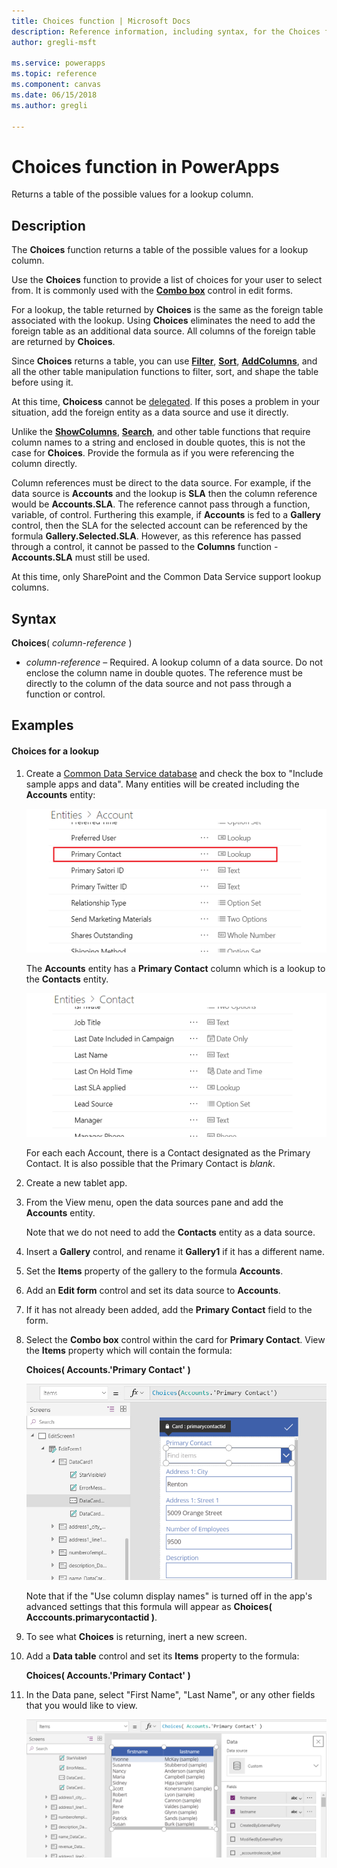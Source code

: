 ```yaml
---
title: Choices function | Microsoft Docs
description: Reference information, including syntax, for the Choices function in PowerApps
author: gregli-msft

ms.service: powerapps
ms.topic: reference
ms.component: canvas
ms.date: 06/15/2018
ms.author: gregli

---
```

# Choices function in PowerApps
Returns a table of the possible values for a lookup column.

## Description
The **Choices** function returns a table of the possible values for a lookup column.  

Use the **Choices** function to provide a list of choices for your user to select from.  It is commonly used with the [**Combo box**](../controls/control-combo-box.md) control in edit forms.

For a lookup, the table returned by **Choices** is the same as the foreign table associated with the lookup.  Using **Choices** eliminates the need to add the foreign table as an additional data source.  All columns of the foreign table are returned by **Choices**.

Since **Choices** returns a table, you can use [**Filter**](function-filter-lookup.md), [**Sort**](function-sort.md), [**AddColumns**](function-table-shaping.md), and all the other table manipulation functions to filter, sort, and shape the table before using it. 

At this time, **Choicess** cannot be [delegated](../delegation-overview.md). If this poses a problem in your situation, add the foreign entity as a data source and use it directly.  

Unlike the [**ShowColumns**](function-table-shaping.md), [**Search**](function-filter-lookup.md), and other table functions that require column names to a string and enclosed in double quotes, this is not the case for **Choices**.  Provide the formula as if you were referencing the column directly.

Column references must be direct to the data source.  For example, if the data source is **Accounts** and the lookup is **SLA** then the column reference would be **Accounts.SLA**. The reference cannot pass through a function, variable, of control.  Furthering this example, if **Accounts** is fed to a **Gallery** control, then the SLA for the selected account can be referenced by the formula **Gallery.Selected.SLA**.  However, as this reference has passed through a control, it cannot be passed to the **Columns** function - **Accounts.SLA** must still be used.  

At this time, only SharePoint and the Common Data Service support lookup columns.

## Syntax
**Choices**( *column-reference* )

* *column-reference* – Required.  A lookup column of a data source.  Do not enclose the column name in double quotes.  The reference must be directly to the column of the data source and not pass through a function or control.

## Examples

#### Choices for a lookup

1. Create a [Common Data Service database](../../../admin/administrator/create-database.md) and check the box to "Include sample apps and data".  Many entities will be created including the **Accounts** entity:

	![A partial list of the fields from the Account entity in the Commmon Data Service, highlighting that "Primay Contact" is a lookup field](media/function-choices/entity-account.png)

	The **Accounts** entity has a **Primary Contact** column which is a lookup to the **Contacts** entity.  

	![A partial list of the fields from the Contact entity in the Commmon Data Service](media/function-choices/entity-contact.png)

	For each each Account, there is a Contact designated as the Primary Contact.  It is also possible that the Primary Contact is *blank*.
 
2. Create a new tablet app.

4. From the View menu, open the data sources pane and add the **Accounts** entity.

	Note that we do not need to add the **Contacts** entity as a data source.

5. Insert a **Gallery** control, and rename it **Gallery1** if it has a different name.

6. Set the **Items** property of the gallery to the formula **Accounts**.

7. Add an **Edit form** control and set its data source to **Accounts**.

8. If it has not already been added, add the **Primary Contact** field to the form.

9. Select the **Combo box** control within the card for **Primary Contact**.  View the **Items** property which will contain the formula:

	**Choices( Accounts.'Primary Contact' )**

	![A canvas screen with a form control.  The combo box control within the Primary Contact data card is selected showing the Items property with the formula Choices( Accounts.'Primary Contact' )](media/function-choices/accounts-primary-contact.png)

	Note that if the "Use column display names" is turned off in the app's advanced settings that this formula will appear as **Choices( Acccounts.primarycontactid )**.

10. To see what **Choices** is returning, inert a new screen.

11. Add a **Data table** control and set its **Items** property to the formula:

	**Choices( Accounts.'Primary Contact' )**

11. In the Data pane, select "First Name", "Last Name", or any other fields that you would like to view.

	![A canvas screen with a data table control.  The items property is set to the formula Choices( Accounts.'Primary Contact' ) and the table is displaying the firstname and lastname columns for the first set of records from the Contacts entity](media/function-choices/full-accounts-pc.png) 



  

